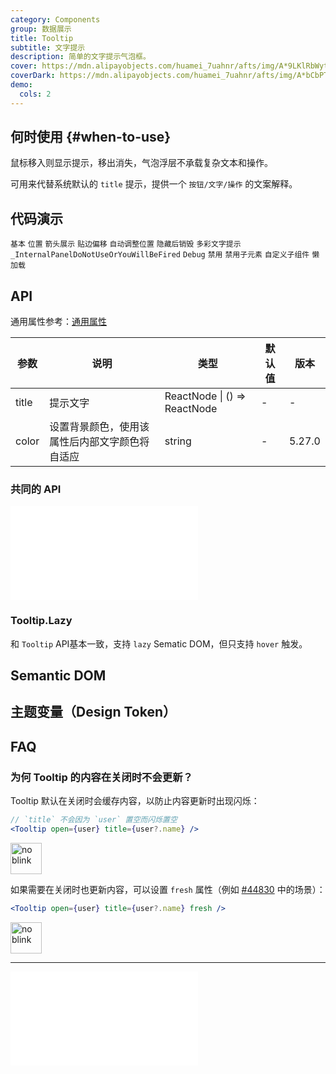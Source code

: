 ```yaml
---
category: Components
group: 数据展示
title: Tooltip
subtitle: 文字提示
description: 简单的文字提示气泡框。
cover: https://mdn.alipayobjects.com/huamei_7uahnr/afts/img/A*9LKlRbWytugAAAAAAAAAAAAADrJ8AQ/original
coverDark: https://mdn.alipayobjects.com/huamei_7uahnr/afts/img/A*bCbPTJ7LQngAAAAAAAAAAAAADrJ8AQ/original
demo:
  cols: 2
---
```


## 何时使用 {#when-to-use}

鼠标移入则显示提示，移出消失，气泡浮层不承载复杂文本和操作。

可用来代替系统默认的 `title` 提示，提供一个 `按钮/文字/操作` 的文案解释。

## 代码演示

<!-- prettier-ignore -->
<code src="./demo/basic.tsx">基本</code>
<code src="./demo/placement.tsx">位置</code>
<code src="./demo/arrow.tsx">箭头展示</code>
<code src="./demo/shift.tsx" iframe="300">贴边偏移</code>
<code src="./demo/auto-adjust-overflow.tsx" debug>自动调整位置</code>
<code src="./demo/destroy-on-close.tsx" debug>隐藏后销毁</code>
<code src="./demo/colorful.tsx">多彩文字提示</code>
<code src="./demo/render-panel.tsx" debug>_InternalPanelDoNotUseOrYouWillBeFired</code>
<code src="./demo/debug.tsx" debug>Debug</code>
<code src="./demo/disabled.tsx">禁用</code>
<code src="./demo/disabled-children.tsx" debug>禁用子元素</code>
<code src="./demo/wrap-custom-component.tsx">自定义子组件</code>
<code src="./demo/lazy.tsx">懒加载</code>

## API

通用属性参考：[通用属性](/docs/react/common-props)

| 参数 | 说明 | 类型 | 默认值 | 版本 |
| --- | --- | --- | --- | --- |
| title | 提示文字 | ReactNode \| () => ReactNode | - | - |
| color | 设置背景颜色，使用该属性后内部文字颜色将自适应 | string | - | 5.27.0 |

### 共同的 API

<embed src="./shared/sharedProps.zh-CN.md"></embed>

### Tooltip.Lazy

和 `Tooltip` API基本一致，支持 `lazy` Sematic DOM，但只支持 `hover` 触发。

## Semantic DOM

<code src="./demo/_semantic.tsx" simplify="true"></code>

## 主题变量（Design Token）

<ComponentTokenTable component="Tooltip"></ComponentTokenTable>

## FAQ

### 为何 Tooltip 的内容在关闭时不会更新？

Tooltip 默认在关闭时会缓存内容，以防止内容更新时出现闪烁：

```jsx
// `title` 不会因为 `user` 置空而闪烁置空
<Tooltip open={user} title={user?.name} />
```

<div>
<img alt="no blink" height="50" src="https://mdn.alipayobjects.com/huamei_7uahnr/afts/img/A*KVx7QLOYwVsAAAAAAAAAAAAADrJ8AQ/original" />
</div>

如果需要在关闭时也更新内容，可以设置 `fresh` 属性（例如 [#44830](https://github.com/ant-design/ant-design/issues/44830) 中的场景）：

```jsx
<Tooltip open={user} title={user?.name} fresh />
```

<div>
<img alt="no blink" height="50" src="https://mdn.alipayobjects.com/huamei_7uahnr/afts/img/A*rUbsR4xWpMsAAAAAAAAAAAAADrJ8AQ/original" />
</div>

---

<!-- 请确保在 FAQ 最后 -->

<embed src="./shared/sharedFAQ.zh-CN.md"></embed>

